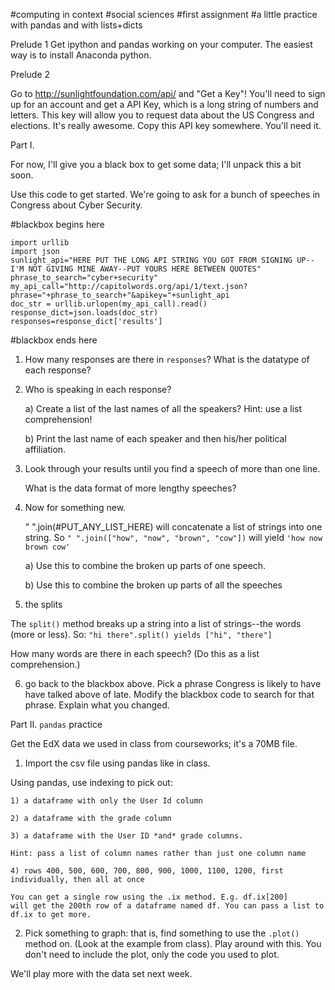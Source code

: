 
#computing in context
#social sciences 
#first assignment
#a little practice with pandas and with lists+dicts

Prelude 1
Get ipython and pandas working on your computer. The easiest way is to install Anaconda python.


Prelude 2

Go to http://sunlightfoundation.com/api/ and "Get a Key"! You'll need to sign up for an account and get a API Key, which is a long string of numbers and letters. This key will allow you to request data about the US Congress and elections. It's really awesome. Copy this API key somewhere. You'll need it.


Part I. 


For now, I'll give you a black box to get some data; I'll unpack this a bit soon.

Use this code to get started. We're going to ask for a bunch of speeches in Congress about Cyber Security.

#blackbox begins here

	import urllib
	import json
	sunlight_api="HERE PUT THE LONG API STRING YOU GOT FROM SIGNING UP--I'M NOT GIVING MINE AWAY--PUT YOURS HERE BETWEEN QUOTES"
	phrase_to_search="cyber+security"    
	my_api_call="http://capitolwords.org/api/1/text.json?phrase="+phrase_to_search+"&apikey="+sunlight_api
	doc_str = urllib.urlopen(my_api_call).read()
	response_dict=json.loads(doc_str)
	responses=response_dict['results']

#blackbox ends here

1) How many responses are there in `responses`? What is the datatype of each response?

2) Who is speaking in each response?

	a) Create a list of the last names of all the speakers? Hint: use a list comprehension!

	b) Print the last name of each speaker and then his/her political affiliation.

3) Look through your results until you find a speech of more than one line.

	What is the data format of more lengthy speeches?

4) Now for something new.

	" ".join(#PUT_ANY_LIST_HERE) will concatenate a list of strings into one string. So `" ".join(["how", "now", "brown", "cow"])` will yield `'how now brown cow'`

	a) Use this to combine the broken up parts of one speech.

	b) Use this to combine the broken up parts of all the speeches

5) the splits

The `split()` method breaks up a string into a list of strings--the words (more or less). 
So: `"hi there".split() yields ["hi", "there"]`

How many words are there in each speech? (Do this as a list comprehension.)

6) go back to the blackbox above. Pick a phrase Congress is likely to have have talked above of late. Modify the blackbox code to search for that phrase. Explain what you changed.


Part II. `pandas` practice

Get the EdX data we used in class from courseworks; it's a 70MB file. 

1) Import the csv file using pandas like in class.

Using pandas, use indexing to pick out:

    1) a dataframe with only the User Id column

    2) a dataframe with the grade column

    3) a dataframe with the User ID *and* grade columns. 

    Hint: pass a list of column names rather than just one column name

    4) rows 400, 500, 600, 700, 800, 900, 1000, 1100, 1200, first individually, then all at once

    You can get a single row using the .ix method. E.g. df.ix[200] 
    will get the 200th row of a dataframe named df. You can pass a list to df.ix to get more.

2) Pick something to graph: that is, find something to use the `.plot()` method on. (Look at the example from class). Play around with this. You don't need to include the plot, only the code you used to plot.

We'll play more with the data set next week.


